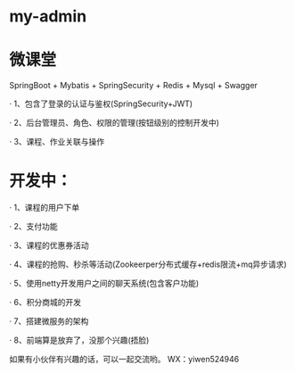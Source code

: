 # my-admin
# 微课堂

 SpringBoot + Mybatis + SpringSecurity + Redis + Mysql + Swagger

· 1、包含了登录的认证与鉴权(SpringSecurity+JWT)

· 2、后台管理员、角色、权限的管理(按钮级别的控制开发中)

· 3、课程、作业关联与操作

# 开发中：
· 1、课程的用户下单

· 2、支付功能

· 3、课程的优惠券活动

· 4、课程的抢购、秒杀等活动(Zookeerper分布式缓存+redis限流+mq异步请求)

· 5、使用netty开发用户之间的聊天系统(包含客户功能)

· 6、积分商城的开发

· 7、搭建微服务的架构

· 8、前端算是放弃了，没那个兴趣(捂脸)

如果有小伙伴有兴趣的话，可以一起交流哟。
WX：yiwen524946
